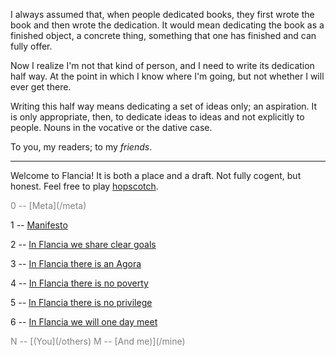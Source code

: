 <!--
.. title: Flancia
.. slug: index
.. date: 2019-07-20 01:02:07 UTC+02:00
.. tags:
.. category: 
.. link: 
.. description: 
.. type: text
.. status:
-->

I always assumed that, when people dedicated books, they first wrote the book and then wrote the dedication. It would mean dedicating the book as a finished object, a concrete thing, something that one has finished and can fully offer.

Now I realize I'm not that kind of person, and I need to write its dedication half way. At the point in which I know where I'm going, but not whether I will ever get there.

Writing this half way means dedicating a set of ideas only; an aspiration. It is only appropriate, then, to dedicate ideas to ideas and not explicitly to people. Nouns in the vocative or the dative case.

To you, my readers; to my *friends*.

---

Welcome to Flancia! It is both a place and a draft. Not fully cogent, but honest. Feel free to play [hopscotch](https://en.wikipedia.org/wiki/Hopscotch_(Cortázar_novel)#"Table_of_Instructions"_and_structure).

<span style="color:gray">
0 -- [Meta](/meta)
</span>

1 -- [Manifesto](/manifesto)

2 -- [In Flancia we share clear goals](/goals)

3 -- [In Flancia there is an Agora](/agora)

4 -- [In Flancia there is no poverty](/poverty)

5 -- [In Flancia there is no privilege](/privilege)

6 -- [In Flancia we will one day meet](/meet)

<span style="color:gray">
N -- [(You](/others)
</span>

<span style="color:gray">
M -- [And me)](/mine)
</span>
